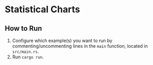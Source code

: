 # Statistical Charts

## How to Run

1. Configure which example(s) you want to run by commenting/uncommenting lines in the `main` function, located in `src/main.rs`.
2. Run `cargo run`.